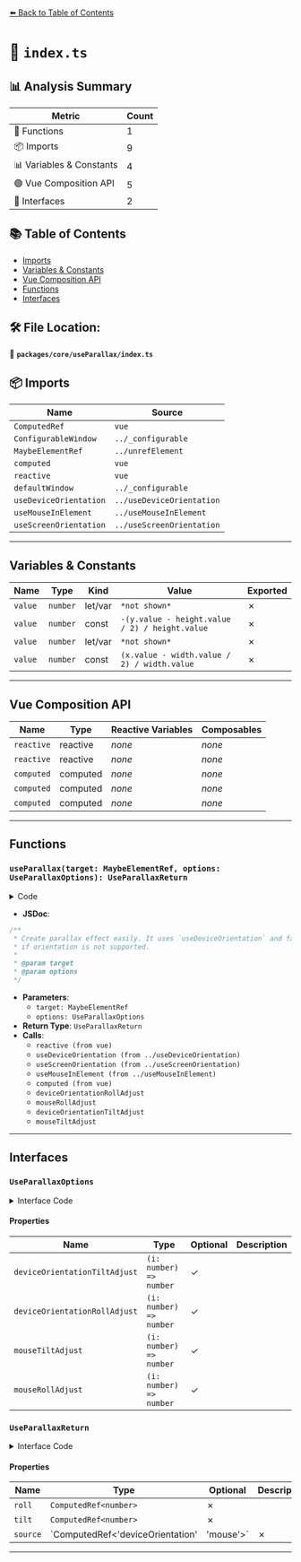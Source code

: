 [⬅️ Back to Table of Contents](../../../index.md)

# 📄 `index.ts`

## 📊 Analysis Summary

| Metric | Count |
|--------|-------|
| 🔧 Functions | 1 |
| 📦 Imports | 9 |
| 📊 Variables & Constants | 4 |
| 🟢 Vue Composition API | 5 |
| 📐 Interfaces | 2 |

## 📚 Table of Contents

- [Imports](#imports)
- [Variables & Constants](#variables-constants)
- [Vue Composition API](#vue-composition-api)
- [Functions](#functions)
- [Interfaces](#interfaces)

## 🛠️ File Location:
📂 **`packages/core/useParallax/index.ts`**

## 📦 Imports

| Name | Source |
|------|--------|
| `ComputedRef` | `vue` |
| `ConfigurableWindow` | `../_configurable` |
| `MaybeElementRef` | `../unrefElement` |
| `computed` | `vue` |
| `reactive` | `vue` |
| `defaultWindow` | `../_configurable` |
| `useDeviceOrientation` | `../useDeviceOrientation` |
| `useMouseInElement` | `../useMouseInElement` |
| `useScreenOrientation` | `../useScreenOrientation` |


---

## Variables & Constants

| Name | Type | Kind | Value | Exported |
|------|------|------|-------|----------|
| `value` | `number` | let/var | `*not shown*` | ✗ |
| `value` | `number` | const | `-(y.value - height.value / 2) / height.value` | ✗ |
| `value` | `number` | let/var | `*not shown*` | ✗ |
| `value` | `number` | const | `(x.value - width.value / 2) / width.value` | ✗ |


---

## Vue Composition API

| Name | Type | Reactive Variables | Composables |
|------|------|-------------------|-------------|
| `reactive` | reactive | *none* | *none* |
| `reactive` | reactive | *none* | *none* |
| `computed` | computed | *none* | *none* |
| `computed` | computed | *none* | *none* |
| `computed` | computed | *none* | *none* |


---

## Functions

### `useParallax(target: MaybeElementRef, options: UseParallaxOptions): UseParallaxReturn`

<details><summary>Code</summary>

```ts
export function useParallax(
  target: MaybeElementRef,
  options: UseParallaxOptions = {},
): UseParallaxReturn {
  const {
    deviceOrientationTiltAdjust = i => i,
    deviceOrientationRollAdjust = i => i,
    mouseTiltAdjust = i => i,
    mouseRollAdjust = i => i,
    window = defaultWindow,
  } = options

  const orientation = reactive(useDeviceOrientation({ window }))
  const screenOrientation = reactive(useScreenOrientation({ window }))
  const {
    elementX: x,
    elementY: y,
    elementWidth: width,
    elementHeight: height,
  } = useMouseInElement(target, { handleOutside: false, window })

  const source = computed(() => {
    if (orientation.isSupported
      && ((orientation.alpha != null && orientation.alpha !== 0) || (orientation.gamma != null && orientation.gamma !== 0))
    ) {
      return 'deviceOrientation'
    }
    return 'mouse'
  })

  const roll = computed(() => {
    if (source.value === 'deviceOrientation') {
      let value: number
      switch (screenOrientation.orientation) {
        case 'landscape-primary':
          value = orientation.gamma! / 90
          break
        case 'landscape-secondary':
          value = -orientation.gamma! / 90
          break
        case 'portrait-primary':
          value = -orientation.beta! / 90
          break
        case 'portrait-secondary':
          value = orientation.beta! / 90
          break
        default:
          value = -orientation.beta! / 90
      }
      return deviceOrientationRollAdjust(value)
    }
    else {
      const value = -(y.value - height.value / 2) / height.value
      return mouseRollAdjust(value)
    }
  })

  const tilt = computed(() => {
    if (source.value === 'deviceOrientation') {
      let value: number
      switch (screenOrientation.orientation) {
        case 'landscape-primary':
          value = orientation.beta! / 90
          break
        case 'landscape-secondary':
          value = -orientation.beta! / 90
          break
        case 'portrait-primary':
          value = orientation.gamma! / 90
          break
        case 'portrait-secondary':
          value = -orientation.gamma! / 90
          break
        default:
          value = orientation.gamma! / 90
      }
      return deviceOrientationTiltAdjust(value)
    }
    else {
      const value = (x.value - width.value / 2) / width.value
      return mouseTiltAdjust(value)
    }
  })

  return { roll, tilt, source }
}
```
</details>

- **JSDoc**:
```ts
/**
 * Create parallax effect easily. It uses `useDeviceOrientation` and fallback to `useMouse`
 * if orientation is not supported.
 *
 * @param target
 * @param options
 */
```

- **Parameters**:
  - `target: MaybeElementRef`
  - `options: UseParallaxOptions`
- **Return Type**: `UseParallaxReturn`
- **Calls**:
  - `reactive (from vue)`
  - `useDeviceOrientation (from ../useDeviceOrientation)`
  - `useScreenOrientation (from ../useScreenOrientation)`
  - `useMouseInElement (from ../useMouseInElement)`
  - `computed (from vue)`
  - `deviceOrientationRollAdjust`
  - `mouseRollAdjust`
  - `deviceOrientationTiltAdjust`
  - `mouseTiltAdjust`

---

## Interfaces

### `UseParallaxOptions`

<details><summary>Interface Code</summary>

```ts
export interface UseParallaxOptions extends ConfigurableWindow {
  deviceOrientationTiltAdjust?: (i: number) => number
  deviceOrientationRollAdjust?: (i: number) => number
  mouseTiltAdjust?: (i: number) => number
  mouseRollAdjust?: (i: number) => number
}
```
</details>

#### Properties

| Name | Type | Optional | Description |
|------|------|----------|-------------|
| `deviceOrientationTiltAdjust` | `(i: number) => number` | ✓ |  |
| `deviceOrientationRollAdjust` | `(i: number) => number` | ✓ |  |
| `mouseTiltAdjust` | `(i: number) => number` | ✓ |  |
| `mouseRollAdjust` | `(i: number) => number` | ✓ |  |

### `UseParallaxReturn`

<details><summary>Interface Code</summary>

```ts
export interface UseParallaxReturn {
  /**
   * Roll value. Scaled to `-0.5 ~ 0.5`
   */
  roll: ComputedRef<number>
  /**
   * Tilt value. Scaled to `-0.5 ~ 0.5`
   */
  tilt: ComputedRef<number>
  /**
   * Sensor source, can be `mouse` or `deviceOrientation`
   */
  source: ComputedRef<'deviceOrientation' | 'mouse'>
}
```
</details>

#### Properties

| Name | Type | Optional | Description |
|------|------|----------|-------------|
| `roll` | `ComputedRef<number>` | ✗ |  |
| `tilt` | `ComputedRef<number>` | ✗ |  |
| `source` | `ComputedRef<'deviceOrientation' | 'mouse'>` | ✗ |  |


---